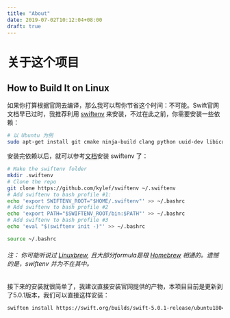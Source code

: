 ```yaml
---
title: "About"
date: 2019-07-02T10:12:04+08:00
draft: true
---
```


# 关于这个项目

## How to Build It on Linux

如果你打算根据官网去编译，那么我可以帮你节省这个时间：不可能。Swift官网文档早已过时，我推荐利用 [swiftenv](https://github.com/kylef/swiftenv) 来安装，不过在此之前，你需要安装一些依赖：

```sh
# 以 Ubuntu 为例
sudo apt-get install git cmake ninja-build clang python uuid-dev libicu-dev icu-devtools libbsd-dev libedit-dev libxml2-dev libsqlite3-dev swig libpython-dev libncurses5-dev pkg-config libblocksruntime-dev libcurl4-openssl-dev systemtap-sdt-dev tzdata rsync
```
安装完依赖以后，就可以参考[文档](https://swiftenv.fuller.li/en/latest/installation.html)安装 swiftenv 了：

```sh
# Make the swiftenv folder
mkdir .swiftenv
# Clone the repo
git clone https://github.com/kylef/swiftenv ~/.swiftenv
# Add swiftenv to bash profile #1:
echo 'export SWIFTENV_ROOT="$HOME/.swiftenv"' >> ~/.bashrc
# Add swiftenv to bash profile #2
echo 'export PATH="$SWIFTENV_ROOT/bin:$PATH"' >> ~/.bashrc
# Add swiftenv to bash profile #3
echo 'eval "$(swiftenv init -)"' >> ~/.bashrc

source ~/.bashrc
``` 

###### 注： 你可能听说过 [Linuxbrew](https://docs.brew.sh/Homebrew-on-Linux), 且大部分formula是根 [Homebrew](https://brew.sh/) 相通的。遗憾的是，swiftenv 并为不在其中。

接下来的安装就很简单了，我建议直接安装官网提供的产物，本项目目前是更新到了5.0.1版本，我们可以直接这样安装：

```sh
swiften install https://swift.org/builds/swift-5.0.1-release/ubuntu1804/swift-5.0.1-RELEASE/swift-5.0.1-RELEASE-ubuntu18.04.tar.gz
```